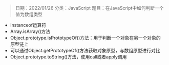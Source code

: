 > 日期：2022/01/26
分类：JavaScript
题目：在JavaScript中如何判断一个值为数组类型

- instanceof运算符
- Array.isArray()方法
- Object.prototype.isPrototypeOf()方法：用于判断一个对象在另一个对象的原型链上
- 可以通过Object.getPrototypeOf()方法获取对象原型，与数组原型进行对比
- Object.prototype.toString()方法，使用call或者apply调用

